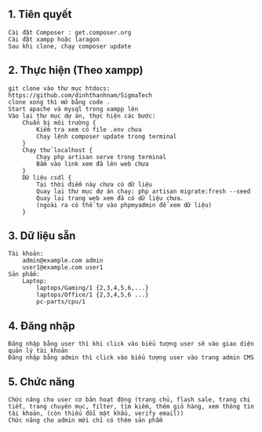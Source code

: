 ## 1. Tiên quyết
    Cài đặt Composer : get.composer.org
    Cài đặt xampp hoặc laragon
    Sau khi clone, chạy composer update
## 2. Thực hiện (Theo xampp)
    git clone vào thư mục htdocs: https://github.com/dinhthanhnam/SigmaTech
    clone xong thì mở bằng code .
    Start apache và mysql trong xampp lên
    Vào lại thư mục dự án, thực hiện các bước:
        Chuẩn bị môi trường {
            Kiểm tra xem có file .env chưa
            Chạy lệnh composer update trong terminal 
        }
        Chạy thử localhost {
            Chạy php artisan serve trong terminal
            Bấm vào link xem đã lên web chưa
        }
        Dữ liệu csdl {
            Tại thời điểm này chưa có dữ liệu
            Quay lại thư mục dự án chạy: php artisan migrate:fresh --seed
            Quay lại trang web xem đã có dữ liệu chưa.
            (ngoài ra có thể tự vào phpmyadmin để xem dữ liệu)
        }
        
## 3. Dữ liệu sẵn
    Tài khoản: 
        admin@example.com admin
        user1@example.com user1
    Sản phẩm:
        Laptop:
            laptops/Gaming/1 {2,3,4,5,6,...}
            laptops/Office/1 {2,3,4,5,6 ...}
            pc-parts/cpu/1
## 4. Đăng nhập
    Đăng nhập bằng user thì khi click vào biểu tượng user sẽ vào giao diện quản lý tài khoản
    Đăng nhập bằng admin thì click vào biểu tượng user vào trang admin CMS
## 5. Chức năng
    Chức năng cho user cơ bản hoạt động (trang chủ, flash sale, trang chi tiết, trang chuyên mục, filter, tìm kiếm, thêm giỏ hàng, xem thông tin tài khoản, (còn thiếu đổi mật khẩu, verify email))
    Chức năng cho admin mới chỉ có thêm sản phẩm
